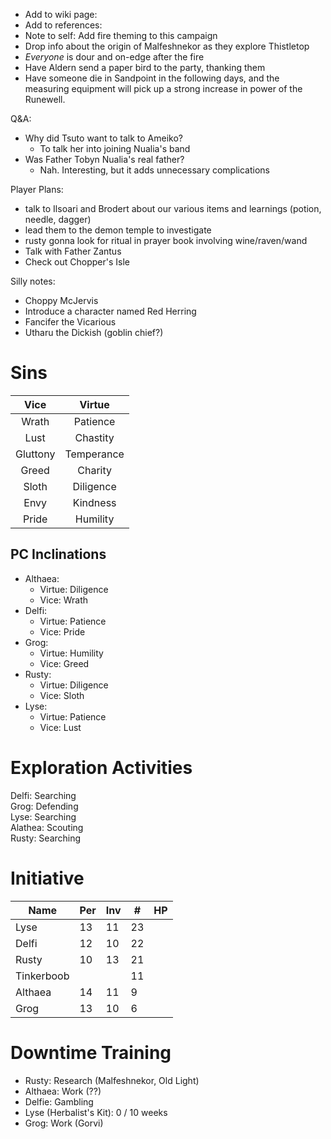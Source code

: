 
* Add to wiki page: 
* Add to references: 
* Note to self: Add fire theming to this campaign
* Drop info about the origin of Malfeshnekor as they explore Thistletop
* _Everyone_ is dour and on-edge after the fire
* Have Aldern send a paper bird to the party, thanking them
* Have someone die in Sandpoint in the following days, and the measuring equipment will pick up a strong increase in power of the Runewell.

Q&A:

* Why did Tsuto want to talk to Ameiko?
  * To talk her into joining Nualia's band
* Was Father Tobyn Nualia's real father?
  * Nah. Interesting, but it adds unnecessary complications

Player Plans:

* talk to Ilsoari and Brodert about our various items and learnings (potion, needle, dagger)
* lead them to the demon temple to investigate
* rusty gonna look for ritual in prayer book involving wine/raven/wand
* Talk with Father Zantus
* Check out Chopper's Isle

Silly notes:

* Choppy McJervis
* Introduce a character named Red Herring
* Fancifer the Vicarious
* Utharu the Dickish (goblin chief?)

# Sins

|   Vice   |   Virtue   |
|:--------:|:----------:|
|  Wrath   |  Patience  |
|   Lust   |  Chastity  |
| Gluttony | Temperance |
|  Greed   |  Charity   |
|  Sloth   | Diligence  |
|   Envy   |  Kindness  |
|  Pride   |  Humility  |


## PC Inclinations

* Althaea:
  * Virtue: Diligence
  * Vice: Wrath
* Delfi:
  * Virtue: Patience
  * Vice: Pride
* Grog:
  * Virtue: Humility
  * Vice: Greed
* Rusty:
  * Virtue: Diligence
  * Vice: Sloth
* Lyse:
  * Virtue: Patience
  * Vice: Lust

# Exploration Activities

Delfi: Searching  
Grog: Defending  
Lyse: Searching  
Alathea: Scouting  
Rusty: Searching

# Initiative

| Name       | Per | Inv | #  | HP |
|------------|-----|-----|----|----|
| Lyse       | 13  | 11  | 23 |    |
| Delfi      | 12  | 10  | 22 |    |
| Rusty      | 10  | 13  | 21 |    |
| Tinkerboob |     |     | 11 |    |
| Althaea    | 14  | 11  | 9  |    |
| Grog       | 13  | 10  | 6  |    |

# Downtime Training

* Rusty: Research (Malfeshnekor, Old Light)
* Althaea: Work (??)
* Delfie: Gambling
* Lyse (Herbalist's Kit): 0 / 10 weeks
* Grog: Work (Gorvi)
